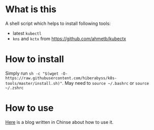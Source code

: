 # What is this

A shell script which helps to install following tools:

* latest `kubectl`
* `kns` and `kctx` from https://github.com/ahmetb/kubectx

# How to install

Simply run `sh -c "$(wget -O- https://raw.githubusercontent.com/hiberabyss/k8s-tools/master/install.sh)"`.
May need to `source ~/.bashrc` or `source ~/.zshrc`

# How to use

[Here](http://hiberabyss.github.io/2018/01/18/kubectl-tips/) is a blog written in Chinse about how to use it.
